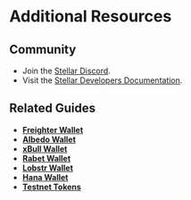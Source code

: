 # Additional Resources

## Community
- Join the [Stellar Discord](https://discord.gg/stellar).
- Visit the [Stellar Developers Documentation](https://developers.stellar.org/).

## Related Guides
- [**Freighter Wallet**](./wallets/freighter-wallet.md)
- [**Albedo Wallet**](./wallets/albedo-wallet.md)
- [**xBull Wallet**](./wallets/xbull-wallet.md)
- [**Rabet Wallet**](./wallets/rabet-wallet.md)
- [**Lobstr Wallet**](./wallets/lobstr-wallet.md)
- [**Hana Wallet**](./wallets/hana-wallet.md)
- [**Testnet Tokens**](../testnet-tokens.md)
